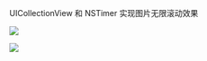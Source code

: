 UICollectionView 和 NSTimer 实现图片无限滚动效果


![](https://github.com/xiaocai33/Infinite_scrolling/blob/master/XCInfinite_Scrolling/XCInfinite_Scrolling/scroll.gif)


![](http://img.blog.csdn.net/20160607221238826)
